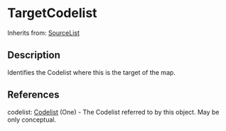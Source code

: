 
# TargetCodelist

Inherits from: [SourceList](SourceList.md)



## Description

Identifies the Codelist where this is the target of the map.




## References

codelist: [Codelist](../Codelists/Codelist.md) (One) - The Codelist referred to by this object. May be only conceptual.





